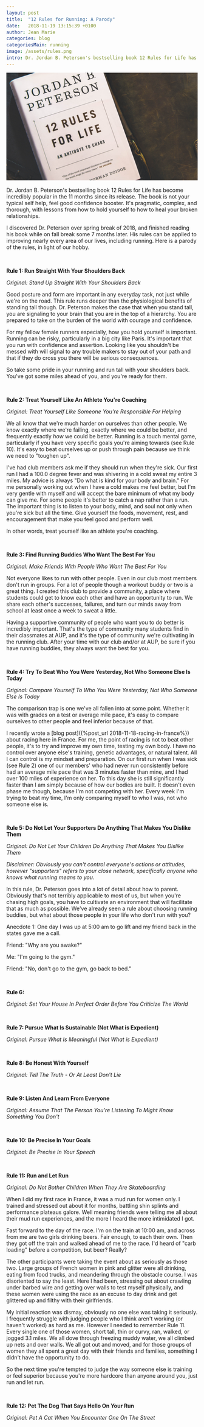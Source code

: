 ```yaml
---
layout: post
title:  "12 Rules for Running: A Parody"
date:   2018-11-19 13:15:39 +0100
author: Jean Marie
categories: blog
categoriesMain: running
image: /assets/rules.png
intro: Dr. Jordan B. Peterson's bestselling book 12 Rules for Life has become incredibly popular in the 11 months since its release
---
```


<img src="/assets/rules.png">

Dr. Jordan B. Peterson's bestselling book 12 Rules for Life has become incredibly popular in the 11 months since its release. The book is not your typical self help, feel good confidence booster. It's pragmatic, complex, and thorough, with lessons from how to hold yourself to how to heal your broken relationships.

I discovered Dr. Peterson over spring break of 2018, and finished reading his book while on fall break some 7 months later. His rules can be applied to improving nearly every area of our lives, including running. Here is a parody of the rules, in light of our hobby.

&nbsp;

**Rule 1: Run Straight With Your Shoulders Back**

*Original: Stand Up Straight With Your Shoulders Back*

Good posture and form are important in any everyday task, not just while we're on the road. This rule runs deeper than the physiological benefits of standing tall though. Dr. Peterson makes the case that when you stand tall, you are signaling to your brain that you are in the top of a hierarchy. You are prepared to take on the burden of the world with courage and confidence.

For my fellow female runners especially, how you hold yourself is important. Running can be risky, particularly in a big city like Paris. It's important that you run with confidence and assertion. Looking like you shouldn't be messed with will signal to any trouble makers to stay out of your path and that if they do cross you there will be serious consequences.

So take some pride in your running and run tall with your shoulders back. You've got some miles ahead of you, and you're ready for them.

&nbsp;

**Rule 2: Treat Yourself Like An Athlete You're Coaching**

*Original: Treat Yourself Like Someone You're Responsible For Helping*

We all know that we're much harder on ourselves than other people. We know exactly where we're failing, exactly where we could be better, and frequently exactly *how* we could be better. Running is a touch mental game, particularly if you have very specific goals you're aiming towards (see Rule 10). It's easy to beat ourselves up or push through pain because we think we need to "toughen up".

I've had club members ask me if they should run when they're sick. Our first run I had a 100.0 degree fever and was shivering in a cold sweat my entire 3 miles. My advice is always "Do what is kind for your body and brain." For me personally working out when I have a cold makes me feel better, but I'm very gentle with myself and will accept the bare minimum of what my body can give me. For some people it's better to catch a nap rather than a run. The important thing is to listen to your body, mind, and soul not only when you're sick but all the time. Give yourself the foods, movement, rest, and encouragement that make you feel good and perform well.

In other words, treat yourself like an athlete you're coaching.

&nbsp;

**Rule 3: Find Running Buddies Who Want The Best For You**

*Original: Make Friends With People Who Want The Best For You*

Not everyone likes to run with other people. Even in our club most members don't run in groups. For a lot of people though a workout buddy or two is a great thing. I created this club to provide a community, a place where students could get to know each other and have an opportunity to run. We share each other's successes, failures, and turn our minds away from school at least once a week to sweat a little.

Having a supportive community of people who want you to do better is incredibly important. That's the type of community many students find in their classmates at AUP, and it's the type of community we're cultivating in the running club. After your time with our club and/or at AUP, be sure if you have running buddies, they always want the best for you.

&nbsp;

**Rule 4: Try To Beat Who You Were Yesterday, Not Who Someone Else Is Today**

*Original: Compare Yourself To Who You Were Yesterday, Not Who Someone Else Is Today*

The comparison trap is one we've all fallen into at some point. Whether it was with grades on a test or average mile pace, it's easy to compare ourselves to other people and feel inferior because of that.

I recently wrote a [blog post]({%post_url 2018-11-18-racing-in-france%}) about racing here in France. For me, the point of racing is not to beat other people, it's to try and improve my own time, testing my own body. I have no control over anyone else's training, genetic advantages, or natural talent. All I can control is my mindset and preparation. On our first run when I was sick (see Rule 2) one of our members' who had never run consistently before had an average mile pace that was 3 minutes faster than mine, and I had over 100 miles of experience on her. To this day she is still significantly faster than I am simply because of how our bodies are built. It doesn't even phase me though, because I'm not competing with her. Every week I'm trying to beat my time, I'm only comparing myself to who I was, not who someone else is.

&nbsp;

**Rule 5: Do Not Let Your Supporters Do Anything That Makes You Dislike Them**

*Original: Do Not Let Your Children Do Anything That Makes You Dislike Them*

*Disclaimer: Obviously you can't control everyone's actions or attitudes, however "supporters" refers to your close network, specifically anyone who knows what running means to you.*

In this rule, Dr. Peterson goes into a lot of detail about how to parent. Obviously that's not terribly applicable to most of us, but when you're chasing high goals, you have to cultivate an environment that will facilitate that as much as possible. We've already seen a rule about choosing running buddies, but what about those people in your life who don't run with you?

Anecdote 1: One day I was up at 5:00 am to go lift and my friend back in the states gave me a call.

Friend: "Why are you awake?"

Me: "I'm going to the gym."

Friend: "No, don't go to the gym, go back to bed."




&nbsp;

**Rule 6:**

*Original: Set Your House In Perfect Order Before You Criticize The World*

&nbsp;

**Rule 7: Pursue What Is Sustainable (Not What is Expedient)**

*Original: Pursue What Is Meaningful (Not What is Expedient)*

&nbsp;

**Rule 8: Be Honest With Yourself**

*Original: Tell The Truth - Or At Least Don't Lie*

&nbsp;

**Rule 9: Listen And Learn From Everyone**

*Original: Assume That The Person You're Listening To Might Know Something You Don't*

&nbsp;

**Rule 10: Be Precise In Your Goals**

*Original: Be Precise In Your Speech*

&nbsp;

**Rule 11: Run and Let Run**

*Original: Do Not Bother Children When They Are Skateboarding*

When I did my first race in France, it was a mud run for women only. I trained and stressed out about it for months, battling shin splints and performance plateaus galore. Well meaning friends were telling me all about their mud run experiences, and the more I heard the more intimidated I got.

Fast forward to the day of the race. I'm on the train at 10:00 am, and across from me are two girls drinking beers. Fair enough, to each their own. Then they got off the train and walked ahead of me to the race. I'd heard of "carb loading" before a competition, but beer? Really?

The other participants were taking the event about as seriously as those two. Large groups of French women in pink and glitter were all drinking, eating from food trucks, and meandering through the obstacle course. I was disoriented to say the least. Here I had been, stressing out about crawling under barbed wire and getting over walls to test myself physically, and these women were using the race as an excuse to day drink and get glittered up and filthy with their girlfriends.

My initial reaction was dismay, obviously no one else was taking it seriously. I frequently struggle with judging people who I think aren't working (or haven't worked) as hard as me. However I needed to remember Rule 11. Every single one of those women, short tall, thin or curvy, ran, walked, or jogged 3.1 miles. We all dove through freezing muddy water, we all climbed up nets and over walls. We all got out and moved, and for those groups of women they all spent a great day with their friends and families, something I didn't have the opportunity to do.

So the next time you're tempted to judge the way someone else is training or feel superior because you're more hardcore than anyone around you, just run and let run.

&nbsp;

**Rule 12: Pet The Dog That Says Hello On Your Run**

*Original: Pet A Cat When You Encounter One On The Street*
